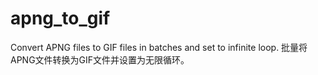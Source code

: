 # apng_to_gif
Convert APNG files to GIF files in batches and set to infinite loop. 批量将APNG文件转换为GIF文件并设置为无限循环。
